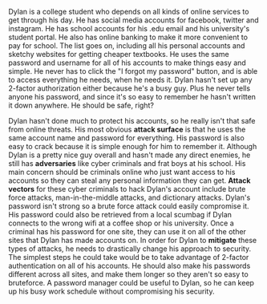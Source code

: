 Dylan is a college student who depends on all kinds of online services to get through his day. He has social media accounts for facebook, twitter and instagram. He has school accounts for his .edu email and his university's student portal. He also has online banking to make it more convenient to pay for school. The list goes on, including all his personal accounts and sketchy websites for getting cheaper textbooks. He uses the same password and username for all of his accounts to make things easy and simple. He never has to click the "I forgot my password" button, and is able to access everything he needs, when he needs it. Dylan hasn't set up any 2-factor authorization either because he's a busy guy. Plus he never tells anyone his password, and since it's so easy to remember he hasn't written it down anywhere. He should be safe, right?

Dylan hasn't done much to protect his accounts, so he really isn't that safe from online threats. His most obvious **attack surface** is that he uses the same account name and password for everything. His password is also easy to crack because it is simple enough for him to remember it. Although Dylan is a pretty nice guy overall and hasn't made any direct enemies, he still has **adversaries** like cyber criminals and frat boys at his school. His main concern should be criminals online who just want access to his accounts so they can steal any personal information they can get. **Attack vectors** for these cyber criminals to hack Dylan's account include brute force attacks, man-in-the-middle attacks, and dictionary attacks. Dylan's password isn't strong so a brute force attack could easily compromise it. His password could also be retrieved from a local scumbag if Dylan connects to the wrong wifi at a coffee shop or his university. Once a criminal has his password for one site, they can use it on all of the other sites that Dylan has made accounts on. In order for Dylan to **mitigate** these types of attacks, he needs to drastically change his approach to security. The simplest steps he could take would be to take advantage of 2-factor authentication on all of his accounts. He should also make his passwords different across all sites, and make them longer so they aren't so easy to bruteforce. A password manager could be useful to Dylan, so he can keep up his busy work schedule without compromising his security.